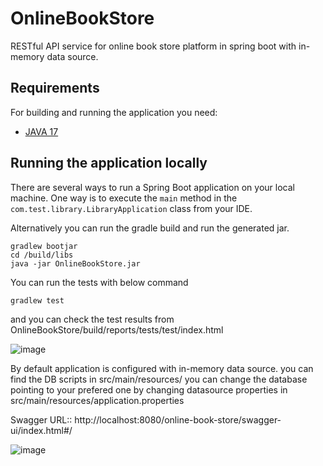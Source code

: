 # OnlineBookStore
RESTful API service for online book store platform in spring boot with in-memory data source.

## Requirements

For building and running the application you need:

- [JAVA 17](https://www.oracle.com/java/technologies/downloads/#java17)

## Running the application locally

There are several ways to run a Spring Boot application on your local machine. One way is to execute the `main` method in the `com.test.library.LibraryApplication` class from your IDE.

Alternatively you can run the gradle build and run the generated jar.

```shell
gradlew bootjar
cd /build/libs
java -jar OnlineBookStore.jar
```
You can run the tests with below command 

```shell
gradlew test
```
and you can check the test results from OnlineBookStore/build/reports/tests/test/index.html

![image](https://github.com/mohankrishnanvasudevan/OnlineBookStore/assets/128733715/c877ce3b-3054-4c31-9e10-1722a17bd915)


By default application is configured with in-memory data source. you can find the DB scripts in src/main/resources/
you can change the database pointing to your prefered one by changing datasource properties in src/main/resources/application.properties

Swagger URL:: http://localhost:8080/online-book-store/swagger-ui/index.html#/

![image](https://github.com/mohankrishnanvasudevan/OnlineBookStore/assets/128733715/5e67cb0d-3c11-4dc1-b03b-50a5ede89f1c)



